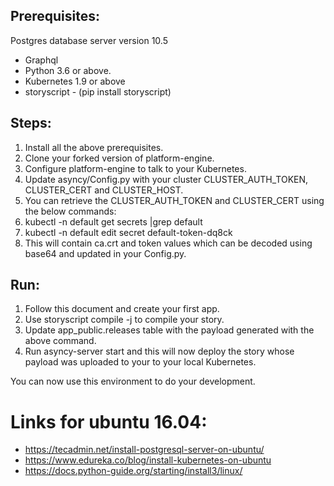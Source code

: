 ## Prerequisites:

Postgres database server version 10.5
- Graphql
- Python 3.6 or above.
- Kubernetes 1.9 or above
- storyscript - (pip install storyscript)

## Steps:
1. Install all the above prerequisites.
2. Clone your forked version of platform-engine.
3. Configure platform-engine to talk to your Kubernetes.
4. Update asyncy/Config.py with your cluster CLUSTER_AUTH_TOKEN, CLUSTER_CERT and CLUSTER_HOST.
5. You can retrieve the CLUSTER_AUTH_TOKEN and CLUSTER_CERT using the below commands:
6. kubectl -n default get secrets  |grep default
7. kubectl -n default edit secret default-token-dq8ck
8. This will contain ca.crt and token values which can be decoded using base64 and updated in your Config.py.

## Run:
1. Follow this document and create your first app.
2. Use storyscript compile -j to compile your story.
3. Update app_public.releases table with the payload generated with the above command.
4. Run asyncy-server start and this will now deploy the story whose payload was uploaded to your  to your local Kubernetes. 

You can now use this environment to do your development.

# Links for ubuntu 16.04:
- https://tecadmin.net/install-postgresql-server-on-ubuntu/
- https://www.edureka.co/blog/install-kubernetes-on-ubuntu
- https://docs.python-guide.org/starting/install3/linux/





